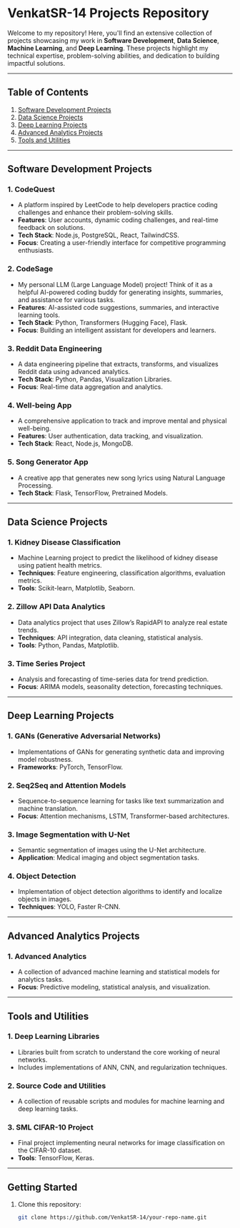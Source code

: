 # VenkatSR-14 Projects Repository

Welcome to my repository! Here, you'll find an extensive collection of projects showcasing my work in **Software Development**, **Data Science**, **Machine Learning**, and **Deep Learning**. These projects highlight my technical expertise, problem-solving abilities, and dedication to building impactful solutions.

---

## **Table of Contents**
1. [Software Development Projects](#software-development-projects)
2. [Data Science Projects](#data-science-projects)
3. [Deep Learning Projects](#deep-learning-projects)
4. [Advanced Analytics Projects](#advanced-analytics-projects)
5. [Tools and Utilities](#tools-and-utilities)

---

## **Software Development Projects**

### 1. **CodeQuest**
   - A platform inspired by LeetCode to help developers practice coding challenges and enhance their problem-solving skills.
   - **Features**: User accounts, dynamic coding challenges, and real-time feedback on solutions.
   - **Tech Stack**: Node.js, PostgreSQL, React, TailwindCSS.
   - **Focus**: Creating a user-friendly interface for competitive programming enthusiasts.

### 2. **CodeSage**
   - My personal LLM (Large Language Model) project! Think of it as a helpful AI-powered coding buddy for generating insights, summaries, and assistance for various tasks.
   - **Features**: AI-assisted code suggestions, summaries, and interactive learning tools.
   - **Tech Stack**: Python, Transformers (Hugging Face), Flask.
   - **Focus**: Building an intelligent assistant for developers and learners.

### 3. **Reddit Data Engineering**
   - A data engineering pipeline that extracts, transforms, and visualizes Reddit data using advanced analytics.
   - **Tech Stack**: Python, Pandas, Visualization Libraries.
   - **Focus**: Real-time data aggregation and analytics.

### 4. **Well-being App**
   - A comprehensive application to track and improve mental and physical well-being.
   - **Features**: User authentication, data tracking, and visualization.
   - **Tech Stack**: React, Node.js, MongoDB.

### 5. **Song Generator App**
   - A creative app that generates new song lyrics using Natural Language Processing.
   - **Tech Stack**: Flask, TensorFlow, Pretrained Models.

---

## **Data Science Projects**

### 1. **Kidney Disease Classification**
   - Machine Learning project to predict the likelihood of kidney disease using patient health metrics.
   - **Techniques**: Feature engineering, classification algorithms, evaluation metrics.
   - **Tools**: Scikit-learn, Matplotlib, Seaborn.

### 2. **Zillow API Data Analytics**
   - Data analytics project that uses Zillow’s RapidAPI to analyze real estate trends.
   - **Techniques**: API integration, data cleaning, statistical analysis.
   - **Tools**: Python, Pandas, Matplotlib.

### 3. **Time Series Project**
   - Analysis and forecasting of time-series data for trend prediction.
   - **Focus**: ARIMA models, seasonality detection, forecasting techniques.

---

## **Deep Learning Projects**

### 1. **GANs (Generative Adversarial Networks)**
   - Implementations of GANs for generating synthetic data and improving model robustness.
   - **Frameworks**: PyTorch, TensorFlow.

### 2. **Seq2Seq and Attention Models**
   - Sequence-to-sequence learning for tasks like text summarization and machine translation.
   - **Focus**: Attention mechanisms, LSTM, Transformer-based architectures.

### 3. **Image Segmentation with U-Net**
   - Semantic segmentation of images using the U-Net architecture.
   - **Application**: Medical imaging and object segmentation tasks.

### 4. **Object Detection**
   - Implementation of object detection algorithms to identify and localize objects in images.
   - **Techniques**: YOLO, Faster R-CNN.

---

## **Advanced Analytics Projects**

### 1. **Advanced Analytics**
   - A collection of advanced machine learning and statistical models for analytics tasks.
   - **Focus**: Predictive modeling, statistical analysis, and visualization.

---

## **Tools and Utilities**

### 1. **Deep Learning Libraries**
   - Libraries built from scratch to understand the core working of neural networks.
   - Includes implementations of ANN, CNN, and regularization techniques.

### 2. **Source Code and Utilities**
   - A collection of reusable scripts and modules for machine learning and deep learning tasks.

### 3. **SML CIFAR-10 Project**
   - Final project implementing neural networks for image classification on the CIFAR-10 dataset.
   - **Tools**: TensorFlow, Keras.

---

## **Getting Started**

1. Clone this repository:
   ```bash
   git clone https://github.com/VenkatSR-14/your-repo-name.git